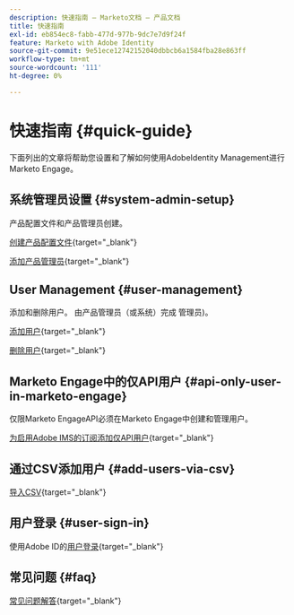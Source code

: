 ```yaml
---
description: 快速指南 — Marketo文档 — 产品文档
title: 快速指南
exl-id: eb854ec8-fabb-477d-977b-9dc7e7d9f24f
feature: Marketo with Adobe Identity
source-git-commit: 9e51ece12742152040dbbcb6a1584fba28e863ff
workflow-type: tm+mt
source-wordcount: '111'
ht-degree: 0%

---
```


# 快速指南 {#quick-guide}

下面列出的文章将帮助您设置和了解如何使用AdobeIdentity Management进行Marketo Engage。

## 系统管理员设置 {#system-admin-setup}

产品配置文件和产品管理员创建。

[创建产品配置文件](/help/marketo/product-docs/administration/marketo-with-adobe-identity/admin-setup.md#create-a-product-profile){target="_blank"}

[添加产品管理员](/help/marketo/product-docs/administration/marketo-with-adobe-identity/add-or-remove-a-product-admin.md#add-a-product-admin){target="_blank"}

## User Management {#user-management}

添加和删除用户。 由产品管理员（或系统）完成
管理员)。

[添加用户](/help/marketo/product-docs/administration/marketo-with-adobe-identity/add-or-remove-a-user.md#add-a-user){target="_blank"}

[删除用户](/help/marketo/product-docs/administration/marketo-with-adobe-identity/add-or-remove-a-user.md#remove-a-user){target="_blank"}

## Marketo Engage中的仅API用户 {#api-only-user-in-marketo-engage}

仅限Marketo EngageAPI必须在Marketo Engage中创建和管理用户。

[为启用Adobe IMS的订阅添加仅API用户](/help/marketo/product-docs/administration/marketo-with-adobe-identity/add-api-only-user-for-adobe-ims-enabled-subscriptions.md){target="_blank"}

## 通过CSV添加用户 {#add-users-via-csv}

[导入CSV](https://helpx.adobe.com/cn/enterprise/using/bulk-upload-users.html#add-users){target="_blank"}

## 用户登录 {#user-sign-in}

使用Adobe ID的[用户登录](/help/marketo/product-docs/administration/marketo-with-adobe-identity/user-sign-in-with-adobe-id.md){target="_blank"}

## 常见问题 {#faq}

[常见问题解答](/help/marketo/product-docs/administration/marketo-with-adobe-identity/faq.md){target="_blank"}
